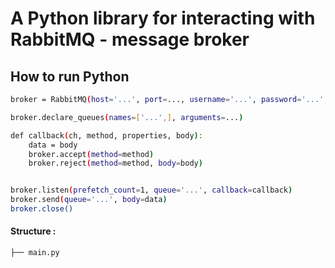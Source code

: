 # A Python library for interacting with RabbitMQ - message broker

## How to run Python
```bash
broker = RabbitMQ(host='...', port=..., username='...', password='...', heartbeat=...)

broker.declare_queues(names=['...',], arguments=...)

def callback(ch, method, properties, body):
    data = body
    broker.accept(method=method)
    broker.reject(method=method, body=body)


broker.listen(prefetch_count=1, queue='...', callback=callback)
broker.send(queue='...', body=data)
broker.close()
```

#### Structure :
```
├── main.py
```

